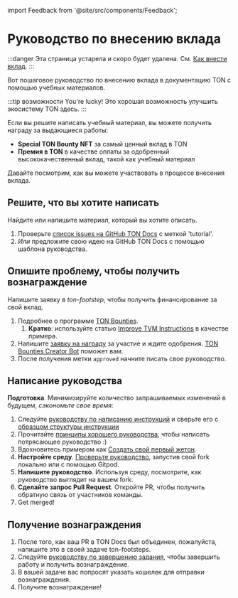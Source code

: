 import Feedback from '@site/src/components/Feedback';

# Руководство по внесению вклада

:::danger
Эта страница устарела и скоро будет удалена.
См. [Как внести вклад](/v3/contribute/).
:::

Вот пошаговое руководство по внесению вклада в документацию TON с помощью учебных материалов.

:::tip возможности
You're lucky! Это хорошая возможность улучшить экосистему TON здесь.
:::

Если вы решите написать учебный материал, вы можете получить награду за выдающиеся работы:

- **Special TON Bounty NFT** за самый ценный вклад в TON
- **Премия в TON** в качестве оплаты за одобренный высококачественный вклад, такой как учебный материал

Давайте посмотрим, как вы можете участвовать в процессе внесения вклада.

## Решите, что вы хотите написать

Найдите или напишите материал, который вы хотите описать.

1. Проверьте [список issues на GitHub TON Docs](https://github.com/ton-community/ton-docs/issues) с меткой 'tutorial'.
2. _Или_ предложите свою идею на GitHub TON Docs с помощью шаблона руководства.

## Опишите проблему, чтобы получить вознаграждение

Напишите заявку в _ton-footstep_, чтобы получить финансирование за свой вклад.

1. Подробнее о программе [TON Bounties](https://github.com/ton-society/grants-and-bounties/blob/main/bounties/BOUNTIES_PROGRAM_GUIDELINES.md).
    1. **Кратко**: используйте статью [Improve TVM Instructions](https://github.com/ton-society/grants-and-bounties/issues/361) в качестве примера.
2. Напишите [заявку на награду](https://github.com/ton-society/grants-and-bounties/issues/new/choose) за участие и ждите одобрения. [TON Bounties Creator Bot](https://t.me/footsteps_helper_bot) поможет вам.
3. После получения метки `approved` начните писать свое руководство.

## Написание руководства

**Подготовка**. Минимизируйте количество запрашиваемых изменений в будущем, _сэкономьте свое время_:

1. Следуйте [руководству по написанию инструкций](/v3/contribute/contribution-rules) и сверьте его с [образцом структуры инструкции](/v3/contribute/tutorials/sample-tutorial)
2. Прочитайте [принципы хорошего руководства](/v3/contribute/tutorials/principles-of-a-good-tutorial), чтобы написать потрясающее руководство :)
3. Вдохновитесь примером как [Создать свой первый жетон](/v3/guidelines/dapps/tutorials/mint-your-first-token).
4. **Настройте среду**. [Проверьте руководство](/v3/contribute#online-one-click-contribution-setup), запустив свой fork локально или с помощью Gitpod.
5. **Напишите руководство**. Используя среду, посмотрите, как руководство выглядит на вашем fork.
6. **Сделайте запрос Pull Request**. Откройте PR, чтобы получить обратную связь от участников команды.
7. Get merged!

## Получение вознаграждения

1. После того, как ваш PR в TON Docs был объединен, пожалуйста, напишите это в своей задаче ton-footsteps.
2. Следуйте [руководству по завершению задания](https://github.com/ton-society/grants-and-bounties/blob/main/bounties/BOUNTIES_PROGRAM_GUIDELINES.md#got-assigned-submit-a-questbook-proposal), чтобы завершить работу и получить вознаграждение.
3. В вашей задаче вас попросят указать кошелек для отправки вознаграждения.
4. Получите вознаграждение!

<Feedback />

